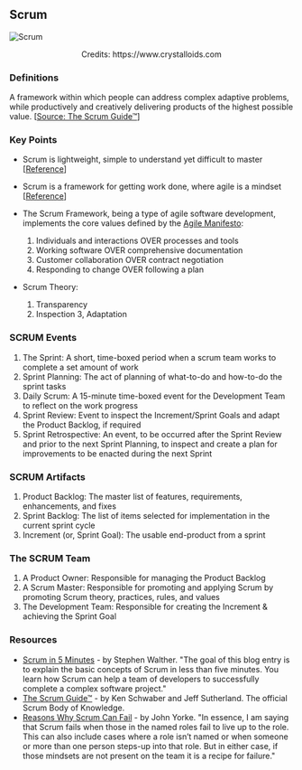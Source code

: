 ## Scrum

![Scrum](https://github.com/SaadAAkash/awesome-agile-essentials/blob/master/resources/scrum.jpg)
<p align="center">Credits: https://www.crystalloids.com</p>

### Definitions

A framework within which people can address complex adaptive problems, while productively and creatively delivering products of the highest possible value.
[[Source: The Scrum Guide™](http://www.scrumguides.org/scrum-guide.html)]

### Key Points

- Scrum is lightweight, simple to understand yet difficult to master [[Reference](http://www.scrumguides.org/scrum-guide.html)]
- Scrum is a framework for getting work done, where agile is a mindset [[Reference](https://www.atlassian.com/agile/scrum)]
- The Scrum Framework, being a type of agile software development, implements the core values defined by the [Agile Manifesto](http://agilemanifesto.org/):
  1. Individuals and interactions OVER processes and tools
  2. Working software OVER comprehensive documentation
  3. Customer collaboration OVER contract negotiation
  4. Responding to change OVER following a plan
 
- Scrum Theory:
  1. Transparency
  2. Inspection
  3, Adaptation
  
### SCRUM Events

1. The Sprint: A short, time-boxed period when a scrum team works to complete a set amount of work
2. Sprint Planning: The act of planning of what-to-do and how-to-do the sprint tasks
3. Daily Scrum: A 15-minute time-boxed event for the Development Team to reflect on the work progress 
4. Sprint Review: Event to inspect the Increment/Sprint Goals and adapt the Product Backlog, if required
5. Sprint Retrospective: An event, to be occurred after the Sprint Review and prior to the next Sprint Planning, to inspect and create a plan for improvements to be enacted during the next Sprint

### SCRUM Artifacts

1. Product Backlog: The master list of features, requirements, enhancements, and fixes
2. Sprint Backlog: The list of items selected for implementation in the current sprint cycle
3. Increment (or, Sprint Goal): The usable end-product from a sprint 

### The SCRUM Team

1. A Product Owner: Responsible for managing the Product Backlog
2. A Scrum Master: Responsible for promoting and applying Scrum by promoting Scrum theory, practices, rules, and values
3. The Development Team: Responsible for creating the Increment & achieving the Sprint Goal

### Resources

- [Scrum in 5 Minutes](http://stephenwalther.com/archive/2012/08/17/scrum-in-5-minutes) - by Stephen Walther. "The goal of this blog entry is to explain the basic concepts of Scrum in less than five minutes. You learn how Scrum can help a team of developers to successfully complete a complex software project."
- [The Scrum Guide™](http://www.scrumguides.org/scrum-guide.html) - by Ken Schwaber and Jeff Sutherland. The official Scrum Body of Knowledge.
- [Reasons Why Scrum Can Fail](http://www.scrumexpert.com/knowledge/reasons-why-scrum-can-fail/) - by John Yorke. "In essence, I am saying that Scrum fails when those in the named roles fail to live up to the role. This can also include cases where a role isn’t named or when someone or more than one person steps-up into that role. But in either case, if those mindsets are not present on the team it is a recipe for failure."
